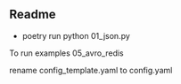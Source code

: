 ## Readme

- poetry run python 01_json.py


To run examples 05_avro_redis

rename config_template.yaml to config.yaml
